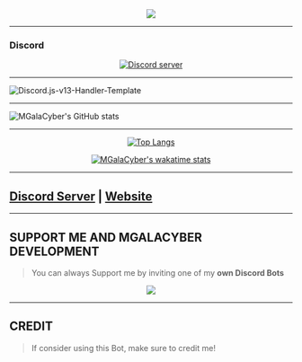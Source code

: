 <!--
**MGalaCyber/MGalaCyber** is a ✨ _special_ ✨ repository because its `README.md` (this file) appears on your GitHub profile.

Here are some ideas to get you started:

- 🔭 I’m currently working on ...
- 🌱 I’m currently learning ...
- 👯 I’m looking to collaborate on ...
- 🤔 I’m looking for help with ...
- 💬 Ask me about ...
- 📫 How to reach me: ...
- 😄 Pronouns: ...
- ⚡ Fun fact: ...
-->

<div align="center" style"border-radius:15px">
  <img src="https://cdn.discordapp.com/attachments/891317640763695134/940941206282715146/MGalaCyber.gif?size=4096" style"width: 100%;border-radius:15px">
</div>

***
### Discord
<p align="center">
  <a href="https://discord.gg/VzGNhtmmfB"><img src="https://discordapp.com/api/guilds/826406117658853417/widget.png?style=banner2" alt="Discord server"></a>
</p>

***
<img src="https://komarev.com/ghpvc/?username=MGalaCyber" alt="Discord.js-v13-Handler-Template"/>


***
![MGalaCyber's GitHub stats](https://github-readme-stats.vercel.app/api?username=MGalaCyber&theme=blue-green&show_icons=true)


***
<div align="center">
  
[![Top Langs](https://github-readme-stats.vercel.app/api/top-langs/?username=MGalaCyber)](https://github.com/MGalaCyber/github-readme-stats)
  
[![MGalaCyber's wakatime stats](https://github-readme-stats.vercel.app/api/wakatime?username=MGalaCyber)](https://github.com/MGalaCyber/github-readme-stats)
</div>

***
## [Discord Server](https://discord.gg/VzGNhtmmfB) | [Website](https://galacyber.vercel.app)

***
## SUPPORT ME AND MGALACYBER DEVELOPMENT

> You can always Support me by inviting one of my **own Discord Bots**

<div align="center">
<a href="https://top.gg/bot/869755197046530060">
  <img src="https://top.gg/api/widget/869755197046530060.svg">
</a>
</div>

***
## CREDIT
> If consider using this Bot, make sure to credit me!

<!--
[![Galaxy1274 Bot](https://cdn.discordapp.com/attachments/896769155188015175/896771476517167186/IMG_20211010_223937.png)](https://mgalacyber.github.io/Galaxy1274.html)
[![Shiro-chan Bot](https://cdn.discordapp.com/attachments/896769155188015175/896771476236173352/IMG_20211010_223749.png)](https://mgalacyber.github.io/Shiro.html)
-->
